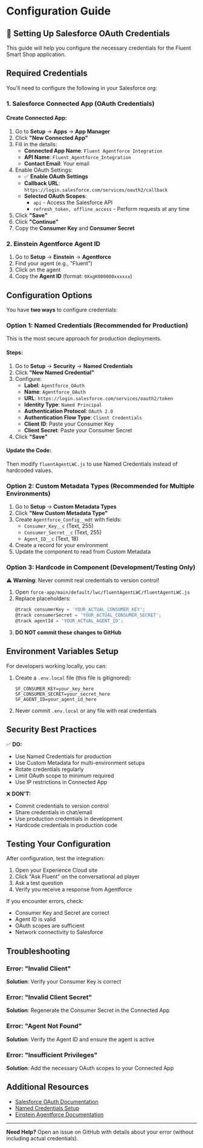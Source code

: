 # Configuration Guide

## 🔐 Setting Up Salesforce OAuth Credentials

This guide will help you configure the necessary credentials for the Fluent Smart Shop application.

## Required Credentials

You'll need to configure the following in your Salesforce org:

### 1. **Salesforce Connected App (OAuth Credentials)**

#### Create Connected App:
1. Go to **Setup** → **Apps** → **App Manager**
2. Click **"New Connected App"**
3. Fill in the details:
   - **Connected App Name**: `Fluent Agentforce Integration`
   - **API Name**: `Fluent_Agentforce_Integration`
   - **Contact Email**: Your email
4. Enable OAuth Settings:
   - ✅ **Enable OAuth Settings**
   - **Callback URL**: `https://login.salesforce.com/services/oauth2/callback`
   - **Selected OAuth Scopes**:
     - `api` - Access the Salesforce API
     - `refresh_token, offline_access` - Perform requests at any time
5. Click **"Save"**
6. Click **"Continue"**
7. Copy the **Consumer Key** and **Consumer Secret**

### 2. **Einstein Agentforce Agent ID**

1. Go to **Setup** → **Einstein** → **Agentforce**
2. Find your agent (e.g., "Fluent")
3. Click on the agent
4. Copy the **Agent ID** (format: `0XxgK000000xxxxxx`)

## Configuration Options

You have **two ways** to configure credentials:

### **Option 1: Named Credentials (Recommended for Production)**

This is the most secure approach for production deployments.

#### Steps:
1. Go to **Setup** → **Security** → **Named Credentials**
2. Click **"New Named Credential"**
3. Configure:
   - **Label**: `Agentforce_OAuth`
   - **Name**: `Agentforce_OAuth`
   - **URL**: `https://login.salesforce.com/services/oauth2/token`
   - **Identity Type**: `Named Principal`
   - **Authentication Protocol**: `OAuth 2.0`
   - **Authentication Flow Type**: `Client Credentials`
   - **Client ID**: Paste your Consumer Key
   - **Client Secret**: Paste your Consumer Secret
4. Click **"Save"**

#### Update the Code:
Then modify `fluentAgentLWC.js` to use Named Credentials instead of hardcoded values.

### **Option 2: Custom Metadata Types (Recommended for Multiple Environments)**

1. Go to **Setup** → **Custom Metadata Types**
2. Click **"New Custom Metadata Type"**
3. Create `Agentforce_Config__mdt` with fields:
   - `Consumer_Key__c` (Text, 255)
   - `Consumer_Secret__c` (Text, 255)
   - `Agent_ID__c` (Text, 18)
4. Create a record for your environment
5. Update the component to read from Custom Metadata

### **Option 3: Hardcode in Component (Development/Testing Only)**

⚠️ **Warning**: Never commit real credentials to version control!

1. Open `force-app/main/default/lwc/fluentAgentLWC/fluentAgentLWC.js`
2. Replace placeholders:
   ```javascript
   @track consumerKey = 'YOUR_ACTUAL_CONSUMER_KEY';
   @track consumerSecret = 'YOUR_ACTUAL_CONSUMER_SECRET';
   @track agentId = 'YOUR_ACTUAL_AGENT_ID';
   ```
3. **DO NOT commit these changes to GitHub**

## Environment Variables Setup

For developers working locally, you can:

1. Create a `.env.local` file (this file is gitignored):
   ```env
   SF_CONSUMER_KEY=your_key_here
   SF_CONSUMER_SECRET=your_secret_here
   SF_AGENT_ID=your_agent_id_here
   ```

2. Never commit `.env.local` or any file with real credentials

## Security Best Practices

✅ **DO:**
- Use Named Credentials for production
- Use Custom Metadata for multi-environment setups
- Rotate credentials regularly
- Limit OAuth scope to minimum required
- Use IP restrictions in Connected App

❌ **DON'T:**
- Commit credentials to version control
- Share credentials in chat/email
- Use production credentials in development
- Hardcode credentials in production code

## Testing Your Configuration

After configuration, test the integration:

1. Open your Experience Cloud site
2. Click "Ask Fluent" on the conversational ad player
3. Ask a test question
4. Verify you receive a response from Agentforce

If you encounter errors, check:
- Consumer Key and Secret are correct
- Agent ID is valid
- OAuth scopes are sufficient
- Network connectivity to Salesforce

## Troubleshooting

### Error: "Invalid Client"
**Solution**: Verify your Consumer Key is correct

### Error: "Invalid Client Secret"
**Solution**: Regenerate the Consumer Secret in the Connected App

### Error: "Agent Not Found"
**Solution**: Verify the Agent ID and ensure the agent is active

### Error: "Insufficient Privileges"
**Solution**: Add the necessary OAuth scopes to your Connected App

## Additional Resources

- [Salesforce OAuth Documentation](https://help.salesforce.com/s/articleView?id=sf.remoteaccess_oauth_flows.htm)
- [Named Credentials Setup](https://help.salesforce.com/s/articleView?id=sf.named_credentials_about.htm)
- [Einstein Agentforce Documentation](https://help.salesforce.com/s/articleView?id=sf.einstein_bots.htm)

---

**Need Help?** Open an issue on GitHub with details about your error (without including actual credentials).

